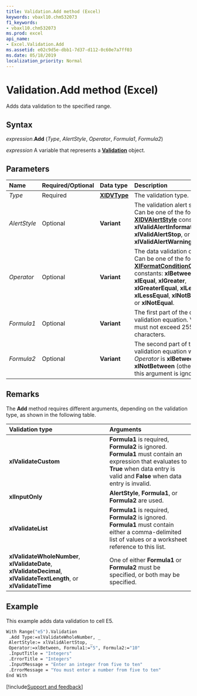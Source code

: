 ```yaml
---
title: Validation.Add method (Excel)
keywords: vbaxl10.chm532073
f1_keywords:
- vbaxl10.chm532073
ms.prod: excel
api_name:
- Excel.Validation.Add
ms.assetid: e02c9d5e-dbb1-7d37-d112-0c60e7a7ff03
ms.date: 05/18/2019
localization_priority: Normal
---
```



# Validation.Add method (Excel)

Adds data validation to the specified range.


## Syntax

_expression_.**Add** (_Type_, _AlertStyle_, _Operator_, _Formula1_, _Formula2_)

_expression_ A variable that represents a **[Validation](Excel.Validation.md)** object.


## Parameters

|Name|Required/Optional|Data type|Description|
|:-----|:-----|:-----|:-----|
| _Type_|Required| **[XlDVType](excel.xldvtype.md)**|The validation type.|
| _AlertStyle_|Optional| **Variant**|The validation alert style. Can be one of the following **[XlDVAlertStyle](Excel.XlDVAlertStyle.md)** constants: **xlValidAlertInformation**, **xlValidAlertStop**, or **xlValidAlertWarning**.|
| _Operator_|Optional| **Variant**|The data validation operator. Can be one of the following **[XlFormatConditionOperator](Excel.XlFormatConditionOperator.md)** constants: **xlBetween**, **xlEqual**, **xlGreater**, **xlGreaterEqual**, **xlLess**, **xlLessEqual**, **xlNotBetween**, or **xlNotEqual**.|
| _Formula1_|Optional| **Variant**|The first part of the data validation equation. Value must not exceed 255 characters.|
| _Formula2_|Optional| **Variant**|The second part of the data validation equation when _Operator_ is **xlBetween** or **xlNotBetween** (otherwise, this argument is ignored).|

## Remarks

The **Add** method requires different arguments, depending on the validation type, as shown in the following table.

|Validation type|Arguments|
|:-----|:-----|
| **xlValidateCustom**| **Formula1** is required, **Formula2** is ignored. **Formula1** must contain an expression that evaluates to **True** when data entry is valid and **False** when data entry is invalid.|
| **xlInputOnly**| **AlertStyle**, **Formula1**, or **Formula2** are used.|
| **xlValidateList**| **Formula1** is required, **Formula2** is ignored. **Formula1** must contain either a comma-delimited list of values or a worksheet reference to this list.|
| **xlValidateWholeNumber**, **xlValidateDate**, **xlValidateDecimal**, **xlValidateTextLength**, or **xlValidateTime**|One of either **Formula1** or **Formula2** must be specified, or both may be specified.|

## Example

This example adds data validation to cell E5.

```vb
With Range("e5").Validation 
 .Add Type:=xlValidateWholeNumber, _ 
 AlertStyle:= xlValidAlertStop, _ 
 Operator:=xlBetween, Formula1:="5", Formula2:="10" 
 .InputTitle = "Integers" 
 .ErrorTitle = "Integers" 
 .InputMessage = "Enter an integer from five to ten" 
 .ErrorMessage = "You must enter a number from five to ten" 
End With
```




[!include[Support and feedback](~/includes/feedback-boilerplate.md)]
